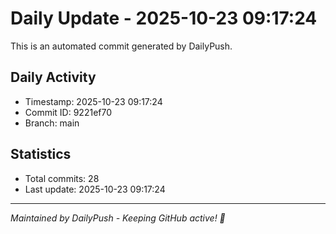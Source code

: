 # Daily Update - 2025-10-23 09:17:24

This is an automated commit generated by DailyPush.

## Daily Activity
- Timestamp: 2025-10-23 09:17:24
- Commit ID: 9221ef70
- Branch: main

## Statistics
- Total commits: 28
- Last update: 2025-10-23 09:17:24

---
*Maintained by DailyPush - Keeping GitHub active! 🚀*
